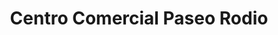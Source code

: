 ---
title: "Centro Comercial Paseo Rodio"
url: /calabozo/centro-comercial-paseo-rodio/
shop: centro comercial
---